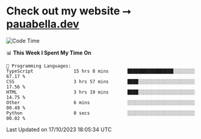# Check out my website ⭢ [pauabella.dev](https://pauabella.dev)

<!--START_SECTION:waka-->
![Code Time](http://img.shields.io/badge/Code%20Time-2%2C571%20hrs%2036%20mins-blue)

📊 **This Week I Spent My Time On** 

```text
💬 Programming Languages: 
TypeScript               15 hrs 8 mins       █████████████████░░░░░░░░   67.17 % 
CSS                      3 hrs 57 mins       ████░░░░░░░░░░░░░░░░░░░░░   17.56 % 
HTML                     3 hrs 19 mins       ████░░░░░░░░░░░░░░░░░░░░░   14.75 % 
Other                    6 mins              ░░░░░░░░░░░░░░░░░░░░░░░░░   00.49 % 
Python                   0 secs              ░░░░░░░░░░░░░░░░░░░░░░░░░   00.02 % 
```


 Last Updated on 17/10/2023 18:05:34 UTC
<!--END_SECTION:waka-->
